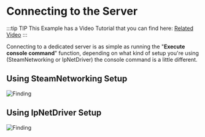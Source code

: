 # Connecting to the Server

:::tip TIP
This Example has a Video Tutorial that you can find here: [Related Video](../../videos/dedicated-server.mdx)
:::

Connecting to a dedicated server is as simple as running the "**Execute console command**" function, depending on what kind of setup you're using (SteamNetworking or IpNetDriver) the console command is a little different.

## Using SteamNetworking Setup
![Finding](https://eeldev.com/wp-content/uploads/2020/02/3_dedicated.png)

## Using IpNetDriver Setup
![Finding](https://eeldev.com/wp-content/uploads/2020/02/4_dedicated.png)